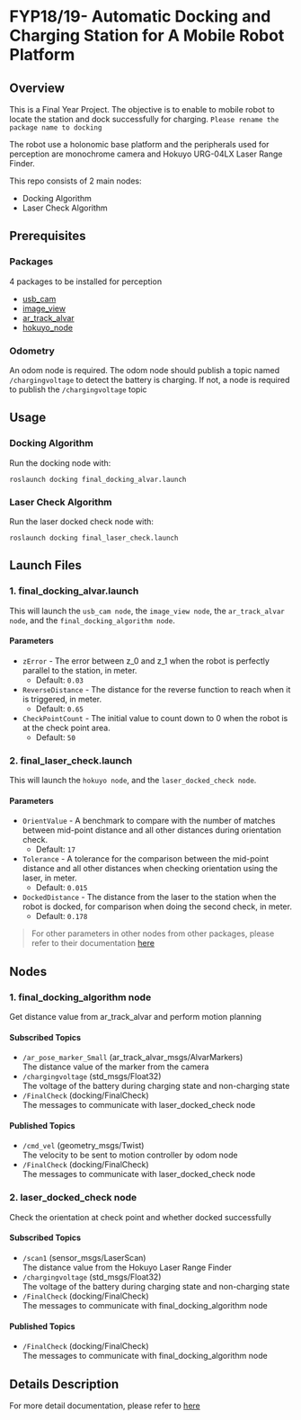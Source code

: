 # FYP18/19- Automatic Docking and Charging Station for A Mobile Robot Platform
## Overview
This is a Final Year Project. The objective is to enable to mobile robot to locate the station and dock successfully for charging. 
`Please rename the package name to docking`

The robot use a holonomic base platform and the peripherals used for perception are monochrome camera and Hokuyo URG-04LX Laser Range Finder.

This repo consists of 2 main nodes: 
- Docking Algorithm
- Laser Check Algorithm

## Prerequisites
### Packages
4 packages to be installed for perception
- [usb_cam](http://wiki.ros.org/usb_cam)
- [image_view](http://wiki.ros.org/image_view)
- [ar_track_alvar](http://wiki.ros.org/ar_track_alvar)
- [hokuyo_node](http://wiki.ros.org/hokuyo_node)
### Odometry
An odom node is required. The odom node should publish a topic named `/chargingvoltage` to detect the battery is charging.
If not, a node is required to publish the `/chargingvoltage` topic

## Usage
### Docking Algorithm
Run the docking node with: 
```
roslaunch docking final_docking_alvar.launch
```
### Laser Check Algorithm
Run the laser docked check node with:
```
roslaunch docking final_laser_check.launch
```

## Launch Files
### 1. final_docking_alvar.launch
This will launch the `usb_cam node`, the `image_view node`, the `ar_track_alvar node`, and the `final_docking_algorithm node`. 
#### Parameters
- `zError` - The error between z_0 and z_1 when the robot is perfectly parallel to the station, in meter.
  - Default: `0.03`
- `ReverseDistance` - The distance for the reverse function to reach when it is triggered, in meter.
  - Default: `0.65`
- `CheckPointCount` - The initial value to count down to 0 when the robot is at the check point area.
  - Default: `50`
### 2. final_laser_check.launch
This will launch  the `hokuyo node`, and the `laser_docked_check node`. 
#### Parameters
- `OrientValue` - A benchmark to compare with the number of matches between mid-point distance and all other distances 
during orientation check.
  - Default: `17`
- `Tolerance` - A tolerance for the comparison between the mid-point distance and all other distances 
when checking orientation using the laser, in meter.
  - Default: `0.015`
- `DockedDistance` - The distance from the laser to the station when the robot is docked, for comparison 
when doing the second check, in meter.
  - Default: `0.178`
> For other parameters in other nodes from other packages, please refer to their documentation 
[here](https://github.com/JNPoon/FYP18-19_AutomaticDocking#packages)

## Nodes
### 1. final_docking_algorithm node
Get distance value from ar_track_alvar and perform motion planning
#### Subscribed Topics
- `/ar_pose_marker_Small` (ar_track_alvar_msgs/AlvarMarkers)  
  The distance value of the marker from the camera
- `/chargingvoltage` (std_msgs/Float32)  
  The voltage of the battery during charging state and non-charging state
- `/FinalCheck` (docking/FinalCheck)  
  The messages to communicate with laser_docked_check node
#### Published Topics
- `/cmd_vel` (geometry_msgs/Twist)  
  The velocity to be sent to motion controller by odom node  
- `/FinalCheck` (docking/FinalCheck)  
  The messages to communicate with laser_docked_check node
  
### 2. laser_docked_check node
Check the orientation at check point and whether docked successfully
#### Subscribed Topics
- `/scan1` (sensor_msgs/LaserScan)  
  The distance value from the Hokuyo Laser Range Finder  
- `/chargingvoltage` (std_msgs/Float32)  
  The voltage of the battery during charging state and non-charging state
- `/FinalCheck` (docking/FinalCheck)  
  The messages to communicate with final_docking_algorithm node
#### Published Topics
- `/FinalCheck` (docking/FinalCheck)  
  The messages to communicate with final_docking_algorithm node
  
## Details Description
For more detail documentation, please refer to [here](msg/FinalCheck.msg)
  
  
  
  
